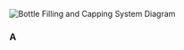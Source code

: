 
![Bottle Filling and Capping System Diagram](Bottle%20Filling%20and%20Capping%20System%20Diagram.png)

### A
